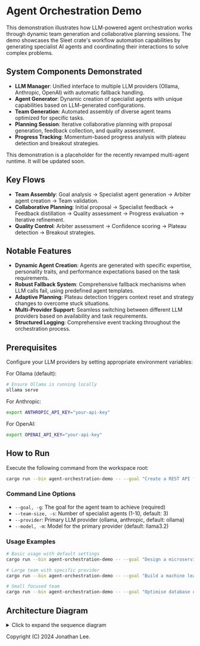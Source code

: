 # Agent Orchestration Demo

This demonstration illustrates how LLM-powered agent orchestration works through dynamic team generation and collaborative planning sessions. The demo showcases the Sleet crate's workflow automation capabilities by generating specialist AI agents and coordinating their interactions to solve complex problems.

## System Components Demonstrated

- **LLM Manager**: Unified interface to multiple LLM providers (Ollama, Anthropic, OpenAI) with automatic fallback handling.
- **Agent Generator**: Dynamic creation of specialist agents with unique capabilities based on LLM-generated configurations.
- **Team Generation**: Automated assembly of diverse agent teams optimized for specific tasks.
- **Planning Session**: Iterative collaborative planning with proposal generation, feedback collection, and quality assessment.
- **Progress Tracking**: Momentum-based progress analysis with plateau detection and breakout strategies.

This demonstration is a placeholder for the recently revamped multi-agent runtime. It will be updated soon.

## Key Flows

- **Team Assembly**: Goal analysis → Specialist agent generation → Arbiter agent creation → Team validation.
- **Collaborative Planning**: Initial proposal → Specialist feedback → Feedback distillation → Quality assessment → Progress evaluation → Iterative refinement.
- **Quality Control**: Arbiter assessment → Confidence scoring → Plateau detection → Breakout strategies.

## Notable Features

- **Dynamic Agent Creation**: Agents are generated with specific expertise, personality traits, and performance expectations based on the task requirements.
- **Robust Fallback System**: Comprehensive fallback mechanisms when LLM calls fail, using predefined agent templates.
- **Adaptive Planning**: Plateau detection triggers context reset and strategy changes to overcome stuck situations.
- **Multi-Provider Support**: Seamless switching between different LLM providers based on availability and task requirements.
- **Structured Logging**: Comprehensive event tracking throughout the orchestration process.

## Prerequisites

Configure your LLM providers by setting appropriate environment variables:

For Ollama (default):

```sh
# Ensure Ollama is running locally
ollama serve
```

For Anthropic:

```sh
export ANTHROPIC_API_KEY="your-api-key"
```

For OpenAI:

```sh
export OPENAI_API_KEY="your-api-key"
```

## How to Run

Execute the following command from the workspace root:

```sh
cargo run --bin agent-orchestration-demo -- --goal "Create a REST API for user management" --team-size 3 --provider ollama --model llama3.2
```

### Command Line Options

- `--goal, -g`: The goal for the agent team to achieve (required)
- `--team-size, -s`: Number of specialist agents (1-10, default: 3)
- `--provider`: Primary LLM provider (ollama, anthropic, default: ollama)
- `--model, -m`: Model for the primary provider (default: llama3.2)

### Usage Examples

```sh
# Basic usage with default settings
cargo run --bin agent-orchestration-demo -- --goal "Design a microservices architecture"

# Large team with specific provider
cargo run --bin agent-orchestration-demo -- --goal "Build a machine learning pipeline" --team-size 5 --provider anthropic --model claude-3-5-haiku-latest

# Small focused team
cargo run --bin agent-orchestration-demo -- --goal "Optimise database queries" --team-size 2 --provider ollama --model llama3.1
```

## Architecture Diagram

<details>
<summary>Click to expand the sequence diagram</summary>

::: mermaid

---

config:
theme: neutral

---

sequenceDiagram
participant User as User
participant Demo as agent-orchestration-demo
participant LLMManager as LLM Manager
participant TeamGen as Team Generator
participant AgentGen as Agent Generator
participant LLMAdapter as LLM Adapter
participant PlanningSession as Planning Session
participant Logger as Event Logger
Note over User, Logger: Demo Initialization
User->>Demo: Start with goal and config
Demo->>Logger: log_event("DEMO_STARTUP", config)
Demo->>LLMManager: new(config)
Note over LLMManager: LLM Manager Setup
LLMManager->>LLMAdapter: create_adapter(primary_provider, model)
alt Primary adapter success
LLMAdapter-->>LLMManager: Primary adapter ready
else Primary fails
LLMManager->>LLMAdapter: create_adapter(fallback_provider, model)
LLMAdapter-->>LLMManager: Fallback adapter ready
end
Note over Demo, AgentGen: Team Generation Phase
Demo->>TeamGen: generate_complete_team(goal, team_size, config)
TeamGen->>AgentGen: generate_specialist_team()
AgentGen->>LLMAdapter: generate_structured_response(prompt)
alt LLM Response Success
LLMAdapter-->>AgentGen: JSON agent definitions
AgentGen->>AgentGen: parse_agent_team_response_robustly()
AgentGen->>AgentGen: convert_llm_response_to_agents()
else LLM Response Fails
Note over AgentGen: Fallback to predefined templates
AgentGen->>AgentGen: create_fallback_team_response()
AgentGen->>AgentGen: convert_fallback_template_to_llm_agent()
end
AgentGen-->>TeamGen: Vec<Agent> specialists
TeamGen->>AgentGen: generate_arbiter_agent()
AgentGen->>LLMAdapter: generate_structured_response(arbiter_prompt)
alt Success
LLMAdapter-->>AgentGen: Arbiter definition
else Fallback
AgentGen->>AgentGen: create_fallback_arbiter()
end
AgentGen-->>TeamGen: Agent arbiter
TeamGen-->>Demo: (specialists, arbiter)
Note over Demo, PlanningSession: Planning Session Phase
Demo->>PlanningSession: new(task, specialists, arbiter, llm_manager)
Demo->>PlanningSession: run()
loop For each iteration (max 10)
PlanningSession->>PlanningSession: increment_iteration()
Note over PlanningSession: Proposal Phase
alt First iteration
PlanningSession->>LLMManager: get_initial_proposal(lead_agent, task)
LLMManager->>LLMAdapter: generate_structured_response_with_fallback()
LLMAdapter-->>LLMManager: Initial proposal JSON
LLMManager-->>PlanningSession: proposal
PlanningSession->>Logger: log_event("INITIAL_PROPOSAL_GENERATED")
else Subsequent iterations
PlanningSession->>LLMManager: refine_proposal(current, feedback)
LLMManager->>LLMAdapter: generate_structured_response_with_fallback()
LLMAdapter-->>LLMManager: Refined proposal JSON
LLMManager-->>PlanningSession: refined_proposal
PlanningSession->>Logger: log_event("PROPOSAL_REFINED")
end
Note over PlanningSession: Feedback Phase
loop For each specialist
PlanningSession->>LLMManager: get_specialist_feedback(agent, proposal)
LLMManager->>LLMAdapter: generate_structured_response_with_fallback()
LLMAdapter-->>LLMManager: Feedback JSON
LLMManager-->>PlanningSession: specialist_feedback
end
PlanningSession->>LLMManager: distil_feedback(all_feedback)
LLMManager->>LLMAdapter: generate_structured_response_with_fallback()
LLMAdapter-->>LLMManager: Distilled feedback JSON
LLMManager-->>PlanningSession: distilled_feedback
PlanningSession->>Logger: log_event("FEEDBACK_DISTILLED")
Note over PlanningSession: Assessment Phase
PlanningSession->>LLMManager: assess_proposal_quality(arbiter, proposal, feedback)
LLMManager->>LLMAdapter: generate_structured_response_with_fallback()
LLMAdapter-->>LLMManager: Assessment JSON
LLMManager-->>PlanningSession: assessment
PlanningSession->>Logger: log_event("ARBITER_ASSESSMENT")
Note over PlanningSession: Progress Evaluation
PlanningSession->>LLMManager: evaluate_progress_score()
LLMManager->>LLMAdapter: generate_structured_response_with_fallback()
LLMAdapter-->>LLMManager: Progress score
LLMManager-->>PlanningSession: progress_score
PlanningSession->>Logger: log_event("PROGRESS_EVALUATION")
Note over PlanningSession: Check Exit Conditions
alt Goal achieved (confidence >= 0.8)
PlanningSession->>Logger: log_event("GOAL_ACHIEVED")
Note over PlanningSession: Exit loop - success
else Plateau detected
PlanningSession->>LLMManager: apply_breakout_strategy()
PlanningSession->>Logger: log_event("PLATEAU_DETECTED")
Note over PlanningSession: Continue with reset context
else Max iterations reached
PlanningSession->>PlanningSession: fail_session()
Note over PlanningSession: Exit loop - failure
end
end
PlanningSession-->>Demo: Result (success/failure)
Demo->>Logger: log_event("DEMO_COMPLETED", result)
Demo-->>User: Display final results

:::

</details>

Copyright (C) 2024 Jonathan Lee.
